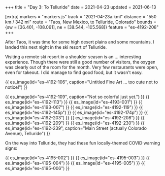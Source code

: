 +++
title = "Day 3: To Telluride"
date = 2021-04-23
updated = 2021-06-13

[extra]
markers = "markers.js"
track = "2021-04-23a.kml"
distance = "550 km / 342 mi"
route = "Taos, New Mexico, to Telluride, Colorado"
bounds = {sw = [36.401, -108.061], ne = [38.544, -105.568]}
feature = "es-4192-208"
+++

After Taos, it was time for some high desert plains and some mountains. I landed this next night in the ski resort of Telluride.

<!-- more -->

Visiting a remote ski resort in a shoulder season is an ... interesting experience. Though there were still a good number of visitors, the oxygen was clearly out of the room for the month. Very few restaurants were open, even for takeout. I did manage to find good food, but it wasn't easy.

{{ es_image(id="es-4192-106", caption="Untitled Fine Art ... too cute not to notice!") }}

{{ es_image(id="es-4192-109", caption="Not so colorful just yet.") }}
{{ es_image(id="es-4192-113") }}
{{ es_image(id="es-4193-001") }}
{{ es_image(id="es-4193-007") }}
{{ es_image(id="es-4192-119") }}
{{ es_image(id="es-4192-145p") }}
{{ es_image(id="es-4192-174p") }}
{{ es_image(id="es-4192-203") }}
{{ es_image(id="es-4192-208") }}
{{ es_image(id="es-4192-209") }}
{{ es_image(id="es-4192-230") }}
{{ es_image(id="es-4192-239", caption="Main Street (actually Colorado Avenue), Telluride") }}

On the way into Telluride, they had these fun locally-themed COVID warning signs:

{{ es_image(id="es-4195-002") }}
{{ es_image(id="es-4195-003") }}
{{ es_image(id="es-4195-004") }}
{{ es_image(id="es-4195-005") }}
{{ es_image(id="es-4195-006") }}

